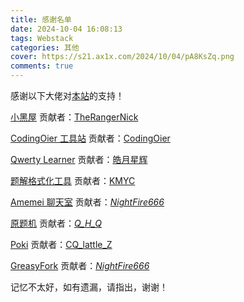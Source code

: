 ```yaml
---
title: 感谢名单
date: 2024-10-04 16:08:13
tags: Webstack
categories: 其他
cover: https://s21.ax1x.com/2024/10/04/pA8KsZq.png
comments: true
---
```


感谢以下大佬对[本站](https://chocolateater.github.io/Webstack)的支持！

[小黑屋](https://adarkroom.doublespeakgames.com) 贡献者：[TheRangerNick](https://www.luogu.com.cn/user/1070264)

[CodingOier 工具站](https://luogu.codingoier.com) 贡献者：[CodingOier](https://www.luogu.com.cn/user/754324)

[Qwerty Learner](https://qwerty.kaiyi.cool/) 贡献者：[皓月星辉](https://www.luogu.com.cn/user/684031)

[题解格式化工具](https://tj.imken.dev/) 贡献者：[KMYC](https://www.luogu.com.cn/user/1428495)

[Amemei 聊天室](https://s21.ax1x.com/2024/10/04/pA8ez5D.png) 贡献者：[_NightFire666_](https://www.luogu.com.cn/user/752555)

[原题机](https://yuantiji.ac/) 贡献者：[_Q_H_Q_](https://www.luogu.com.cn/user/1422453)

[Poki](https://poki.com/zh-cn/) 贡献者：[CQ_lattle_Z](https://www.luogu.com.cn/user/1382244)

[GreasyFork](https://greasyfork.org/) 贡献者：[_NightFire666_](https://www.luogu.com.cn/user/752555)

记忆不太好，如有遗漏，请指出，谢谢！